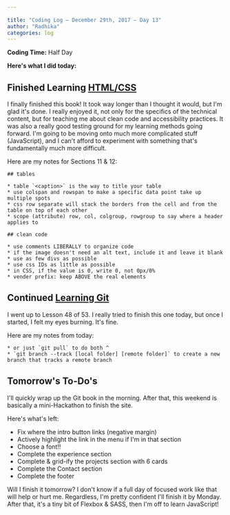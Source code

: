 ```yaml
---
 
title: "Coding Log — December 29th, 2017 — Day 13"
author: "Radhika"
categories: log
---
```


**Coding Time:** Half Day


**Here's what I did today:**

## Finished Learning [HTML/CSS](https://learn.shayhowe.com/html-css/)

I finally finished this book! It took way longer than I thought it would, but I'm glad it's done. I really enjoyed it, not only for the specifics of the technical content, but for teaching me about clean code and accessibility practices. It was also a really good testing ground for my learning methods going forward. I'm going to be moving onto much more complicated stuff (JavaScript), and I can't afford to experiment with something that's fundamentally much more difficult. 


Here are my notes for Sections 11 & 12:

```
## tables

* table `<caption>` is the way to title your table
* use colspan and rowspan to make a specific data point take up multiple spots
* css row separate will stack the borders from the cell and from the table on top of each other
* scope (attribute) row, col, colgroup, rowgroup to say where a header applies to

## clean code

* use comments LIBERALLY to organize code
* if the image doesn't need an alt text, include it and leave it blank
* use as few divs as possible
* use css IDs as little as possible
* in CSS, if the value is 0, write 0, not 0px/0%
* vender prefix: keep ABOVE the real elements
```

## Continued [Learning Git](http://gitimmersion.com)

I went up to Lesson 48 of 53. I really tried to finish this one today, but once I started, I felt my eyes burning. It's fine.

Here are my notes from today:

```
* or just `git pull` to do both ^
* `git branch --track [local folder] [remote folder]` to create a new branch that tracks a remote branch
```

## Tomorrow's To-Do's

I'll quickly wrap up the Git book in the morning. After that, this weekend is basically a mini-Hackathon to finish the site. 

Here's what's left:

- Fix where the intro button links (negative margin)
- Actively highlight the link in the menu if I'm in that section 
- Choose a font!!
- Complete the experience section
- Complete & grid-ify the projects section with 6 cards
- Complete the Contact section
- Complete the footer

Will I finish it tomorrow? I don't know if a full day of focused work like that will help or hurt me. Regardless, I'm pretty confident I'll finish it by Monday. After that, it's a tiny bit of Flexbox & SASS, then I'm off to learn JavaScript!